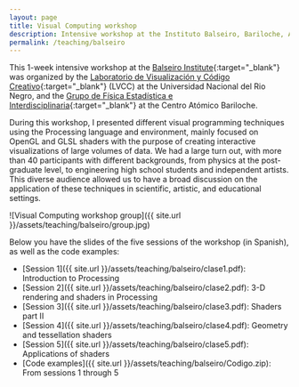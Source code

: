 ```yaml
---
layout: page
title: Visual Computing workshop
description: Intensive workshop at the Instituto Balseiro, Bariloche, Argentina (November 2016)
permalink: /teaching/balseiro
---
```


This 1-week intensive workshop at the [Balseiro Institute](http://www.ib.edu.ar/){:target="_blank"} was organized by the [Laboratorio de Visualización y Código Creativo](https://www.facebook.com/LVCC.UNRN/){:target="_blank"} (LVCC) at the Universidad Nacional del Rio Negro, and the [Grupo de Física Estadística e Interdisciplinaria](http://fisica.cab.cnea.gov.ar/estadistica/){:target="_blank"} at the Centro Atómico Bariloche. 

During this workshop, I presented different visual programming techniques using the Processing language and environment, mainly focused on OpenGL and GLSL shaders with the purpose of creating interactive visualizations of large volumes of data. We had a large turn out, with more than 40 participants with different backgrounds, from physics at the post-graduate level, to engineering high school students and independent artists. This diverse audience allowed us to have a broad discussion on the application of these techniques in scientific, artistic, and educational settings.
 
![Visual Computing workshop group]({{ site.url }}/assets/teaching/balseiro/group.jpg)

Below you have the slides of the five sessions of the workshop (in Spanish), as well as the code examples:

* [Session 1]({{ site.url }}/assets/teaching/balseiro/clase1.pdf): Introduction to Processing
* [Session 2]({{ site.url }}/assets/teaching/balseiro/clase2.pdf): 3-D rendering and shaders in Processing
* [Session 3]({{ site.url }}/assets/teaching/balseiro/clase3.pdf): Shaders part II
* [Session 4]({{ site.url }}/assets/teaching/balseiro/clase4.pdf): Geometry and tessellation shaders
* [Session 5]({{ site.url }}/assets/teaching/balseiro/clase5.pdf): Applications of shaders
* [Code examples]({{ site.url }}/assets/teaching/balseiro/Codigo.zip): From sessions 1 through 5